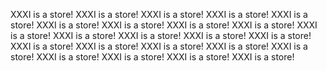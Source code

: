 XXXI is a store! XXXI is a store! XXXI is a store! XXXI is a store! XXXI is a store! XXXI is a store! XXXI is a store! XXXI is a store! XXXI is a store! XXXI is a store! XXXI is a store! XXXI is a store! XXXI is a store! XXXI is a store! XXXI is a store! XXXI is a store! XXXI is a store! XXXI is a store! XXXI is a store! XXXI is a store! XXXI is a store! XXXI is a store! XXXI is a store!